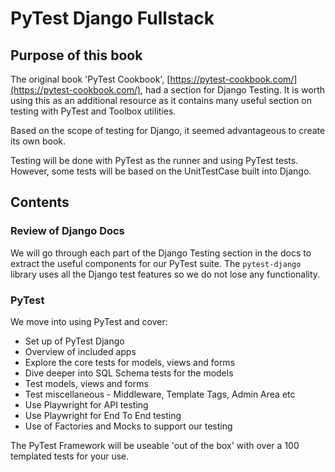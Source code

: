 # PyTest Django Fullstack

## Purpose of this book 

The original book 'PyTest Cookbook', [https://pytest-cookbook.com/](https://pytest-cookbook.com/), had a section for Django Testing. It is worth using this as an additional resource as it contains many useful section on testing with PyTest and Toolbox utilities.

Based on the scope of testing for Django, it seemed advantageous to create its own book.

Testing will be done with PyTest as the runner and using PyTest tests. However, some tests will be based on the UnitTestCase built into Django.

## Contents

### Review of Django Docs

We will go through each part of the Django Testing section in the docs to extract the useful components for our PyTest suite. The `pytest-django` library uses all the Django test features so we do not lose any functionality.

### PyTest

We move into using PyTest and cover:

- Set up of PyTest Django
- Overview of included apps
- Explore the core tests for models, views and forms
- Dive deeper into SQL Schema tests for the models
- Test models, views and forms
- Test miscellaneous - Middleware, Template Tags, Admin Area etc
- Use Playwright for API testing
- Use Playwright for End To End testing
- Use of Factories and Mocks to support our testing

The PyTest Framework will be useable 'out of the box' with over a 100 templated tests for your use.

<br>